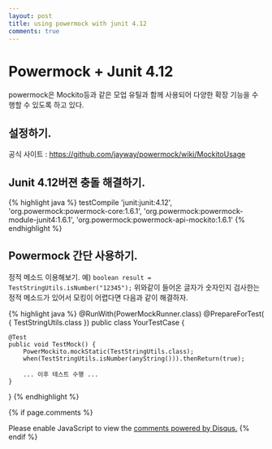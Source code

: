 ```yaml
---
layout: post
title: using powermock with junit 4.12
comments: true
---
```


# Powermock + Junit 4.12
powermock은 Mockito등과 같은 모업 유틸과 함께 사용되어 다양한 확장 기능을 수행할 수 있도록 하고 있다. 

## 설정하기. 

공식 사이트 : https://github.com/jayway/powermock/wiki/MockitoUsage

## Junit 4.12버젼 충돌 해결하기. 

{% highlight java %}
testCompile 'junit:junit:4.12',
            'org.powermock:powermock-core:1.6.1',
            'org.powermock:powermock-module-junit4:1.6.1',
            'org.powermock:powermock-api-mockito:1.6.1'
{% endhighlight %}

## Powermock 간단 사용하기. 

정적 메소드 이용해보기. 
예) ```boolean result = TestStringUtils.isNumber("12345");```
위와같이 들어온 글자가 숫자인지 검사한는 정적 메소드가 있어서 모킹이 어렵다면 다음과 같이 해결하자. 

{% highlight java %}
@RunWith(PowerMockRunner.class)
@PrepareForTest( { TestStringUtils.class })
public class YourTestCase {

    @Test
    public void TestMock() {
        PowerMockito.mockStatic(TestStringUtils.class);
        when(TestStringUtils.isNumber(anyString())).thenReturn(true);

        ... 이후 테스트 수행 ...
    }
}
{% endhighlight %}


{% if page.comments %}
<div id="disqus_thread"></div>
<script>
   /**
     *  RECOMMENDED CONFIGURATION VARIABLES: EDIT AND UNCOMMENT THE SECTION BELOW TO INSERT DYNAMIC VALUES FROM YOUR PLATFORM OR CMS.
     *  LEARN WHY DEFINING THESE VARIABLES IS IMPORTANT: https://disqus.com/admin/universalcode/#configuration-variables
     */
    /*
    var disqus_config = function () {
        this.page.url = PAGE_URL;  // Replace PAGE_URL with your page's canonical URL variable
        this.page.identifier = PAGE_IDENTIFIER; // Replace PAGE_IDENTIFIER with your page's unique identifier variable
    };
    */
    (function() {  // DON'T EDIT BELOW THIS LINE
        var d = document;
        s = d.createElement('script'); 
        s.src = '//https-unclebae-github-io.disqus.com/embed.js';
        
        s.setAttribute('data-timestamp', +new Date());
        (d.head || d.body).appendChild(s);
    })();
</script>
<noscript>Please enable JavaScript to view the <a href="https://disqus.com/?ref_noscript" rel="nofollow">comments powered by Disqus.</a></noscript>
{% endif %}

